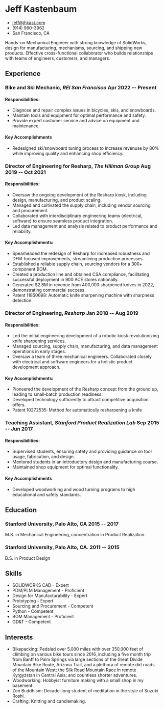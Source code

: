 <!-- The (first) h1 will be used as the <title> of the HTML page -->
# Jeff Kastenbaum

<!-- The unordered list immediately after the h1 will be formatted on a single
line. It is intended to be used for contact details -->
- <jeff@jhkast.com>
- (914) 960-3962
- San Francisco, CA

<!-- The paragraph after the h1 and ul and before the first h2 is optional. It
is intended to be used for a short summary. -->
Hands-on Mechanical Engineer with strong knowledge of SolidWorks, design for 
manufacturing, mechanisms, sourcing, and shipping new products. 
Effective cross-functional collaborator who builds relationships with teams of engineers,
customers, and managers.
## Experience

<!-- You have to wrap the "left" and "right" half of these headings in spans by
hand -->
### <span>Bike and Ski Mechanic, *REI San Francisco*</span> <span>Apr 2022 -- Present</span>

#### Responsibilities:
- Diagnose and repair complex issues in bicycles, skis, and snowboards.
- Maintain tools and equipment for optimal performance and safety.
- Provide expert customer service and advice on equipment and maintenance.

#### Key Accomplishments
- Redesigned ski/snowboard tuning process to increase revenuse by 80% while improving quality and enhancing shop efficiency.

### <span>Director of Engineering for Resharp, *The Hillman Group*</span> <span>Aug 2019 -- Oct 2021</span>

#### Responsibilities:
- Oversaw the ongoing development of the Resharp kiosk, including design, manufacturing, and product scaling.
- Managed and cultivated the supply chain, including vendor sourcing and procurement.
- Collaborated with interdisciplinary engineering teams (electrical, software) to ensure seamless product integration.
- Led data management and analysis related to product performance and reliability.

#### Key Accomplishments:
- Spearheaded the redesign of Resharp for increased robustness and DFM-focused improvements, streamlining production processes.
- Established a reliable supply chain, sourcing vendors for a 300+ component BOM.
- Created a production line and obtained CSA compliance, facilitating successful deployment in 900 ACE stores nationally.
- Generated $2.8M in revenue from 400,000 sharpened knives in 2022, demonstrating commercial success.
- Patent 11850698: Automatic knife sharpening machine with sharpness detection

### <span>Director of Engineering, *Resharp* </span> <span>Jan 2018 -- Aug 2019</span>

#### Responsibilities:
- Led the initial engineering development of a robotic kiosk revolutionizing knife sharpening services.
- Managed sourcing, supply chain, manufacturing, and data management operations in early stages.
- Oversaw a team of three mechanical engineers.
Collaborated closely with electrical and software engineers for a holistic product development approach.

#### Key Accomplishments:
- Pioneered the development of the Resharp concept from the ground up, leading to small-batch production readiness.
- Developed technology sufficiently to attract competitive acquisition offers.
- Patent 10272535: Method for automatically resharpening a knife

### <span>Teaching Assistant, *Stanford Product Realization Lab*</span> <span>Sep 2015 -- Jun 2017</span>

#### Responsibilities:
- Supervised students, ensuring safety and providing guidance on tool usage, fabrication, and design.
- Mentored students in an introductory design and manufacturing course.
- Maintained shop equipment for optimal functionality.

#### Key Accomplishments
- Developed woodworking and wood turning programs to high educational and safety standards.

## Education

### <span>Stanford University, Palo Alto, CA</span> <span>2015 -- 2017</span>
M.S. in Mechanical Engineering, concentration in Product Realization

### <span>Stanford University, Palo Alto, CA.</span> <span>2011 -- 2015</span>
B.S. in Product Design

## Skills

 - SOLIDWORKS CAD - Expert
 - PDM/PLM Management - Proficient
 - Design for Manufacturability - Expert
 - Prototyping - Expert
 - Sourcing and Procurement - Competent
 - Python - Competent
 - BOM Management - Proficient
 - GD&T - Competent

## Interests

- Bikepacking: Pedaled over 5,000 miles with over 350,000 feet of climbing on various bike tours since 2016, including a five month trip from Banff to Palm Springs via large sections of the Great Divide Mountain Bike Route, Arizona Trail, and a plethora of remote dirt roads of the Mountain West; the Silk Road Mountain Race in remote Kyrgyzstan in Central Asia; and countless shorter adventures.
- Woodworking: Hobbyist furniture making with a small shop in my basement.
- Zen Buddhism: Decade-long student of meditation in the style of Suzuki Roshi.
- Crafting: Knitting and candlemaking.
 
